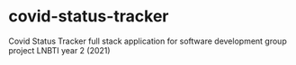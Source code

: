 # covid-status-tracker
Covid Status Tracker full stack application for software development group project LNBTI year 2 (2021)
